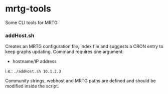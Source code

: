# mrtg-tools
Some CLI tools for MRTG

### addHost.sh
Creates an MRTG configuration file, index file and suggests a CRON entry to keep graphs updating. Command requires one argument:
- hostname/IP address

i.e.: `./addHost.sh 10.1.2.3`

Community strings, webhost and MRTG paths are defined and should be modified inside the script.
